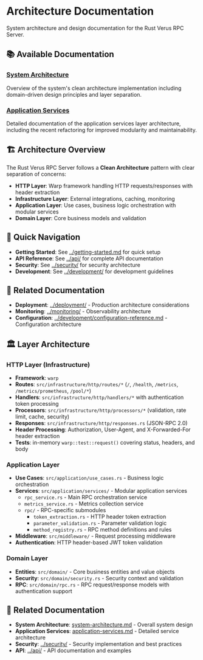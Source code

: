 # Architecture Documentation

System architecture and design documentation for the Rust Verus RPC Server.

## 📚 Available Documentation

### [System Architecture](system-architecture.md)
Overview of the system's clean architecture implementation including domain-driven design principles and layer separation.

### [Application Services](application-services.md)
Detailed documentation of the application services layer architecture, including the recent refactoring for improved modularity and maintainability.

## 🏗️ Architecture Overview

The Rust Verus RPC Server follows a **Clean Architecture** pattern with clear separation of concerns:

- **HTTP Layer**: Warp framework handling HTTP requests/responses with header extraction
- **Infrastructure Layer**: External integrations, caching, monitoring
- **Application Layer**: Use cases, business logic orchestration with modular services
- **Domain Layer**: Core business models and validation

## 🔗 Quick Navigation

- **Getting Started**: See [../getting-started.md](../getting-started.md) for quick setup
- **API Reference**: See [../api/](api/) for complete API documentation
- **Security**: See [../security/](security/) for security architecture
- **Development**: See [../development/](development/) for development guidelines

## 📖 Related Documentation

- **Deployment**: [../deployment/](deployment/) - Production architecture considerations
- **Monitoring**: [../monitoring/](monitoring/) - Observability architecture
- **Configuration**: [../development/configuration-reference.md](development/configuration-reference.md) - Configuration architecture

## 🏛️ Layer Architecture

### HTTP Layer (Infrastructure)

- **Framework**: `warp`
- **Routes**: `src/infrastructure/http/routes/*` (`/`, `/health`, `/metrics`, `/metrics/prometheus`, `/pool/*`)
- **Handlers**: `src/infrastructure/http/handlers/*` with authentication token processing
- **Processors**: `src/infrastructure/http/processors/*` (validation, rate limit, cache, security)
- **Responses**: `src/infrastructure/http/responses.rs` (JSON-RPC 2.0)
- **Header Processing**: Authorization, User-Agent, and X-Forwarded-For header extraction
- **Tests**: in-memory `warp::test::request()` covering status, headers, and body

### Application Layer

- **Use Cases**: `src/application/use_cases.rs` - Business logic orchestration
- **Services**: `src/application/services/` - Modular application services
  - `rpc_service.rs` - Main RPC orchestration service
  - `metrics_service.rs` - Metrics collection service
  - `rpc/` - RPC-specific submodules
    - `token_extraction.rs` - HTTP header token extraction
    - `parameter_validation.rs` - Parameter validation logic
    - `method_registry.rs` - RPC method definitions and rules
- **Middleware**: `src/middleware/` - Request processing middleware
- **Authentication**: HTTP header-based JWT token validation

### Domain Layer

- **Entities**: `src/domain/` - Core business entities and value objects
- **Security**: `src/domain/security.rs` - Security context and validation
- **RPC**: `src/domain/rpc.rs` - RPC request/response models with authentication support

## 🔗 Related Documentation

- **System Architecture**: [system-architecture.md](system-architecture.md) - Overall system design
- **Application Services**: [application-services.md](application-services.md) - Detailed service architecture
- **Security**: [../security/](security/) - Security implementation and best practices
- **API**: [../api/](api/) - API documentation and examples